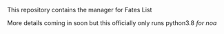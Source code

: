 This repository contains the manager for Fates List

More details coming in soon but this officially only runs python3.8 *for noa*

